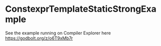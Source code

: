 # ConstexprTemplateStaticStrongExample

See the example running on Compiler Explorer here https://godbolt.org/z/o6T9xMb7r

